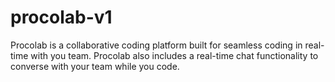 # procolab-v1
Procolab is a collaborative coding platform built for seamless coding in real-time with you team. Procolab also includes a real-time chat functionality to converse with your team while you code.
